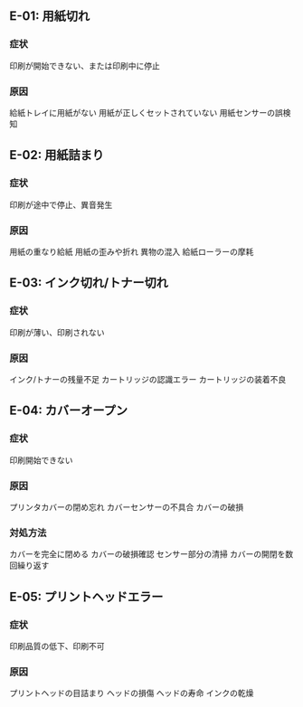 ## E-01: 用紙切れ

### 症状
印刷が開始できない、または印刷中に停止

### 原因
給紙トレイに用紙がない
用紙が正しくセットされていない
用紙センサーの誤検知

## E-02: 用紙詰まり

### 症状
印刷が途中で停止、異音発生
### 原因
用紙の重なり給紙
用紙の歪みや折れ
異物の混入
給紙ローラーの摩耗

## E-03: インク切れ/トナー切れ

### 症状
印刷が薄い、印刷されない
### 原因
インク/トナーの残量不足
カートリッジの認識エラー
カートリッジの装着不良

## E-04: カバーオープン

### 症状
印刷開始できない
### 原因
プリンタカバーの閉め忘れ
カバーセンサーの不具合
カバーの破損
### 対処方法
カバーを完全に閉める
カバーの破損確認
センサー部分の清掃
カバーの開閉を数回繰り返す

## E-05: プリントヘッドエラー

### 症状
印刷品質の低下、印刷不可
### 原因
プリントヘッドの目詰まり
ヘッドの損傷
ヘッドの寿命
インクの乾燥
